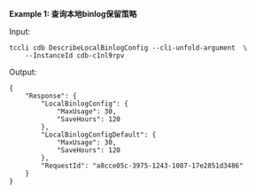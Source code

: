 **Example 1: 查询本地binlog保留策略**



Input: 

```
tccli cdb DescribeLocalBinlogConfig --cli-unfold-argument  \
    --InstanceId cdb-c1nl9rpv
```

Output: 
```
{
    "Response": {
        "LocalBinlogConfig": {
            "MaxUsage": 30,
            "SaveHours": 120
        },
        "LocalBinlogConfigDefault": {
            "MaxUsage": 30,
            "SaveHours": 120
        },
        "RequestId": "a8cce05c-3975-1243-1087-17e2851d3486"
    }
}
```

